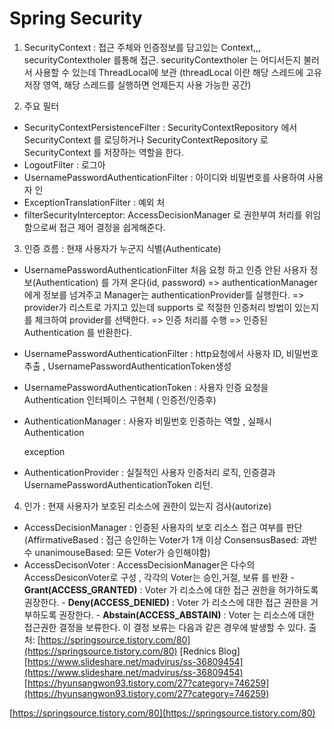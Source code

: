 # Spring Security

  
1. SecurityContext : 접근 주체와 인증정보를 담고있는 Context,,, securityContextholer 를통해 접근. securityContextholer 는 어디서든지 불러서 사용할 수 있는데 ThreadLocal에 보관 \(threadLocal 이란 해당 스레드에 고유 저장 영역, 해당 스레드를 실행하면 언제든지 사용 가능한 공간\)

2.  주요 필터

* SecurityContextPersistenceFilter : SecurityContextRepository 에서 SecurityContext 를 로딩하거나 SecurityContextRepository 로 SecurityContext 를 저장하는 역할을 한다.
* LogoutFilter : 로그아
* UsernamePasswordAuthenticationFilter : 아이디와 비밀번호를 사용하여 사용자 인
* ExceptionTranslationFilter : 예외 처
* filterSecurityInterceptor:  AccessDecisionManager 로 권한부여 처리를 위임함으로써 접근 제어 결정을 쉽게해준다.

3. 인증 흐름 : 현재 사용자가 누군지 식별\(Authenticate\)

*  UsernamePasswordAuthenticationFilter 처음 요청 하고 인증 안된 사용자 정보\(Authentication\) 를 가져 온다\(id, password\) =&gt; authenticationManager에게 정보를 넘겨주고 Manager는 authenticationProvider를 실행한다. =&gt; provider가 리스트로 가지고 있는데 supports 로 적절한 인증처리 방법이 있는지를 체크하여 provider를 선택한다. =&gt; 인증 처리를 수행 =&gt; 인증된 Authentication 를 반환한다.
*   UsernamePasswordAuthenticationFilter : http요청에서 사용자 ID, 비밀번호 추출 , UsernamePasswordAuthenticationToken생성
* UsernamePasswordAuthenticationToken : 사용자 인증 요청을 Authentication 인터페이스 구현체 \( 인증전/인증후\)
* AuthenticationManager : 사용자 비밀번호  인증하는 역할 , 실패시 Authentication

  exception 

* AuthenticationProvider : 실질적인 사용자 인증처리 로직, 인증결과 UsernamePasswordAuthenticationToken 리턴.

4. 인가 : 현재 사용자가 보호된 리소스에 권한이 있는지 검사\(autorize\)

* AccessDecisionManager : 인증된 사용자의 보호 리소스 접근 여부를 판단\(AffirmativeBased : 접근 승인하는 Voter가 1개 이상                          ConsensusBased: 과반수                                                                  unanimouseBased: 모든 Voter가 승인해야함\)
* AccessDecisonVoter : AccessDecisionManager은 다수의 AccessDesiconVoter로 구성 , 각각의 Voter는 승인,거절, 보류 를 반환                                                              - **Grant\(ACCESS\_GRANTED\)** : Voter 가 리소스에 대한 접근 권한을 허가하도록 권장한다.                                                                                                                                  - **Deny\(ACCESS\_DENIED\)** : Voter 가 리소스에 대한 접근 권한을 거부하도록 권장한다.                                                                                                                                      - **Abstain\(ACCESS\_ABSTAIN\)** : Voter 는 리소스에 대한 접근권한 결정을 보류한다. 이 결정 보류는 다음과 같은 경우에 발생할 수 있다.  출처: [https://springsource.tistory.com/80](https://springsource.tistory.com/80) \[Rednics Blog\] [https://www.slideshare.net/madvirus/ss-36809454](https://www.slideshare.net/madvirus/ss-36809454)[https://hyunsangwon93.tistory.com/27?category=746259](https://hyunsangwon93.tistory.com/27?category=746259)

[https://springsource.tistory.com/80](https://springsource.tistory.com/80)

